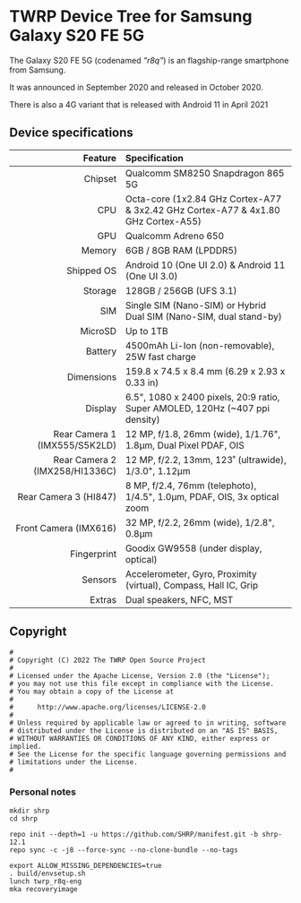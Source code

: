 # TWRP Device Tree for Samsung Galaxy S20 FE 5G

The Galaxy S20 FE 5G (codenamed _"r8q"_) is an flagship-range smartphone from Samsung.

It was announced in September 2020 and released in October 2020.

There is also a 4G variant that is released with Android 11 in April 2021

## Device specifications

| Feature                        | Specification                                                                             |
| -----------------------------: | :---------------------------------------------------------------------------------------- |
| Chipset                        | Qualcomm SM8250 Snapdragon 865 5G                                                         |
| CPU                            | Octa-core (1x2.84 GHz Cortex-A77 & 3x2.42 GHz Cortex-A77 & 4x1.80 GHz Cortex-A55)         |
| GPU                            | Qualcomm Adreno 650                                                                       |
| Memory                         | 6GB / 8GB RAM (LPDDR5)                                                                    |
| Shipped OS                     | Android 10 (One UI 2.0) & Android 11 (One UI 3.0)                                         |
| Storage                        | 128GB / 256GB (UFS 3.1)                                                                   |
| SIM                            | Single SIM (Nano-SIM) or Hybrid Dual SIM (Nano-SIM, dual stand-by)                        |
| MicroSD                        | Up to 1TB                                                                                 |
| Battery                        | 4500mAh Li-Ion (non-removable), 25W fast charge                                           |
| Dimensions                     | 159.8 x 74.5 x 8.4 mm (6.29 x 2.93 x 0.33 in)                                             |
| Display                        | 6.5", 1080 x 2400 pixels, 20:9 ratio, Super AMOLED, 120Hz (~407 ppi density)              |
| Rear Camera 1 (IMX555/S5K2LD)  | 12 MP, f/1.8, 26mm (wide), 1/1.76", 1.8µm, Dual Pixel PDAF, OIS                           |
| Rear Camera 2 (IMX258/HI1336C) | 12 MP, f/2.2, 13mm, 123˚ (ultrawide), 1/3.0", 1.12µm                                      |
| Rear Camera 3 (HI847)          | 8 MP, f/2.4, 76mm (telephoto), 1/4.5", 1.0µm, PDAF, OIS, 3x optical zoom                  |
| Front Camera (IMX616)          | 32 MP, f/2.2, 26mm (wide), 1/2.8", 0.8µm                                                  |
| Fingerprint                    | Goodix GW9558 (under display, optical)                                                    |
| Sensors                        | Accelerometer, Gyro, Proximity (virtual), Compass, Hall IC, Grip                          |
| Extras                         | Dual speakers, NFC, MST                                                                   |

## Copyright

```
#
# Copyright (C) 2022 The TWRP Open Source Project
#
# Licensed under the Apache License, Version 2.0 (the "License");
# you may not use this file except in compliance with the License.
# You may obtain a copy of the License at
#
#      http://www.apache.org/licenses/LICENSE-2.0
#
# Unless required by applicable law or agreed to in writing, software
# distributed under the License is distributed on an "AS IS" BASIS,
# WITHOUT WARRANTIES OR CONDITIONS OF ANY KIND, either express or implied.
# See the License for the specific language governing permissions and
# limitations under the License.
#
```
### Personal notes
```
mkdir shrp
cd shrp
```

```
repo init --depth=1 -u https://github.com/SHRP/manifest.git -b shrp-12.1
repo sync -c -j8 --force-sync --no-clone-bundle --no-tags
```

```
export ALLOW_MISSING_DEPENDENCIES=true
. build/envsetup.sh
lunch twrp_r8q-eng
mka recoveryimage
```
